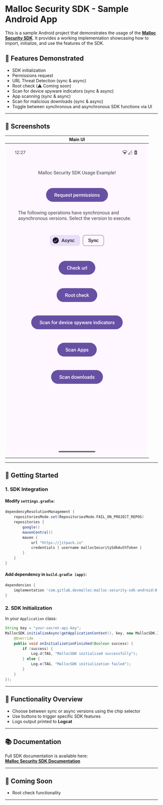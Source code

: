 # Malloc Security SDK - Sample Android App

This is a sample Android project that demonstrates the usage of the **[Malloc Security SDK](https://mallocsecurity.github.io/sdk/intro)**. It provides a working implementation showcasing how to import, initialize, and use the features of the SDK.

## 🔧 Features Demonstrated

- SDK initialization
- Permissions request
- URL Threat Detection (sync & async)
- Root check (⚠️  Coming soon) 
- Scan for device spyware indicators (sync & async)
- App scanning (sync & async)
- Scan for malicious downloads (sync & async)
- Toggle between synchronous and asynchronous SDK functions via UI

---

## 📸 Screenshots
| Main UI | 
|---------|
| ![Main UI](main_ui_screenshot.png)|

---

## 🚀 Getting Started

### 1. SDK Integration

#### Modify `settings.gradle`:

```groovy
dependencyResolutionManagement {
    repositoriesMode.set(RepositoriesMode.FAIL_ON_PROJECT_REPOS)
    repositories {
        google()
        mavenCentral()
        maven {
            url "https://jitpack.io"
            credentials { username mallocSecuritySdkAuthToken }
        }
    }
}
```

#### Add dependency in `build.gradle (app)`:

```groovy
dependencies {
    implementation 'com.gitlab.devmalloc:malloc-security-sdk-android:0.1.0'
}
```

### 2. SDK Initialization

In your `Application` class:

```java
String key = "your-secret-api-key";
MallocSDK.initializeAsync(getApplicationContext(), key, new MallocSDK.InitializationFinished() {
    @Override
    public void onInitializationFinished(Boolean success) {
        if (success) {
            Log.d(TAG, "MallocSDK initialized successfully");
        } else {
            Log.e(TAG, "MallocSDK initialization failed");
        }
    }
});
```

---

## 🧪 Functionality Overview

- Choose between sync or async versions using the chip selector
- Use buttons to trigger specific SDK features
- Logs output printed to **Logcat**
  
---

## 📚 Documentation

Full SDK documentation is available here:  
**[Malloc Security SDK Documentation](https://mallocsecurity.github.io/sdk/intro)**

---

## 🧩 Coming Soon

- Root check functionality

---
